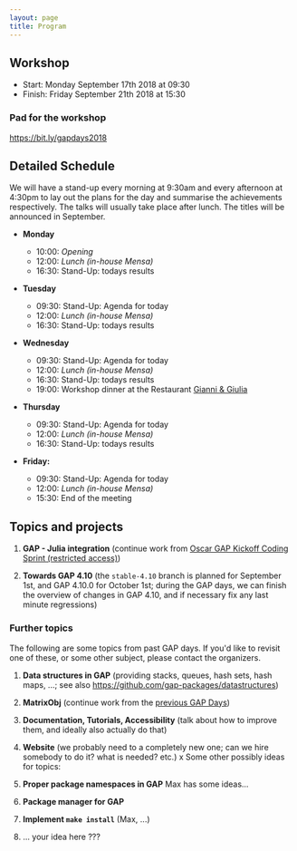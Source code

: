 ```yaml
---
layout: page
title: Program
---
```


## Workshop
* Start: Monday September 17th 2018 at 09:30
* Finish: Friday September 21th 2018 at 15:30

### Pad for the workshop

<https://bit.ly/gapdays2018>

## Detailed Schedule

We will have a stand-up every morning at 9:30am and every afternoon at 4:30pm to lay out
the plans for the day and summarise the achievements respectively.
The talks will usually take place after lunch. The titles will be announced in September.

- **Monday**
  - 10:00: *Opening*
  - 12:00: *Lunch (in-house Mensa)*
  - 16:30: Stand-Up: todays results

- **Tuesday**
  - 09:30: Stand-Up: Agenda for today
  - 12:00: *Lunch (in-house Mensa)*
  - 16:30: Stand-Up: todays results

- **Wednesday**
  - 09:30: Stand-Up: Agenda for today
  - 12:00: *Lunch (in-house Mensa)*
  - 16:30: Stand-Up: todays results
  - 19:00: Workshop dinner at the Restaurant [Gianni & Giulia](https://trattoria-gianni-giulia.de)

- **Thursday**
  - 09:30: Stand-Up: Agenda for today
  - 12:00: *Lunch (in-house Mensa)*
  - 16:30: Stand-Up: todays results
		 
- **Friday:**
  - 09:30: Stand-Up: Agenda for today
  - 12:00: *Lunch (in-house Mensa)*
  - 15:30: End of the meeting

## Topics and projects

1. __GAP - Julia integration__ (continue work from [Oscar GAP Kickoff Coding Sprint (restricted access)](https://github.com/oscar-system/OSCAR/wiki/Oscar-GAP-Kickoff-Coding-Sprint))

2. __Towards GAP 4.10__ (the `stable-4.10` branch is planned for September 1st, and GAP 4.10.0 for October 1st; during the GAP days, we can finish the overview of changes in GAP 4.10, and if necessary fix any last minute regressions)


### Further topics

The following are some topics from past GAP days. If you'd like to
revisit one of these, or some other subject, please contact the organizers.

1. __Data structures in GAP__ (providing stacks, queues, hash sets, hash maps, ...; see also <https://github.com/gap-packages/datastructures>)
2. __MatrixObj__ (continue work from the [previous GAP Days](http://gapdays.de/gapdays2017-spring/10_topic/))
3. __Documentation, Tutorials, Accessibility__ (talk about how to improve them, and ideally also actually do that)
4. __Website__ (we probably need to a completely new one; can we hire somebody to do it? what is needed? etc.)
x
Some other possibly ideas for topics:

6. __Proper package namespaces in GAP__ Max has some ideas...
7. __Package manager for GAP__
8. __Implement `make install`__ (Max, ...)
9. ... your idea here ???
